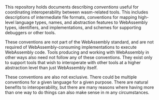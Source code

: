 This repository holds documents describing *conventions* useful for coordinating interoperability between wasm-related tools. This includes descriptions of intermediate file formats, conventions for mapping high-level language types, names, and abstraction features to WebAssembly types, identifiers, and implementations, and schemes for supporting debuggers or other tools.

These conventions are not part of the WebAssembly standard, and are not required of WebAssembly-consuming implementations to execute WebAssembly code. Tools producing and working with WebAssembly in other ways also need not follow any of these conventions. They exist only to support tools that wish to interoperate with other tools at a higher abstraction level than just WebAssembly itself.

These conventions are also not exclusive. There could be multiple conventions for a given language for a given purpose. There are natural benefits to interoperability, but there are many reasons where having more than one way to do things can also make sense in m
any circumstances.
